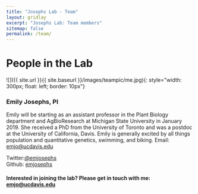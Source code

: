 ```yaml
---
title: "Josephs Lab - Team"
layout: gridlay
excerpt: "Josephs Lab: Team members"
sitemap: false
permalink: /team/
---
```


# People in the Lab



![]({{ site.url }}{{ site.baseurl }}/images/teampic/me.jpg){: style="width: 300px; float: left; border: 10px"}
### Emily Josephs, PI

Emily will be starting as an assistant professor in the Plant Biology department and AgBioResearch at Michigan State University in January 2019. She received a PhD from the University of Toronto and was a postdoc at the University of California, Davis. Emily is generally excited by all things population and quantitative genetics, swimming, and biking. 
Email: emjo@ucdavis.edu

Twitter:[@emjosephs](https://twitter.com/emjosephs)  
Github: [emjosephs](https://github.com/emjosephs/)






#### Interested in joining the lab? Please get in touch with me: emjo@ucdavis.edu







